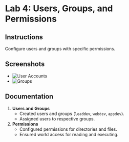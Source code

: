 
# Lab 4: Users, Groups, and Permissions

## Instructions
Configure users and groups with specific permissions.

## Screenshots
- ![User Accounts](../Screenshots/user-accounts.png)
- ![Groups](../Screenshots/groups.png)

## Documentation
1. **Users and Groups**
   - Created users and groups (`leaddev`, `webdev`, `appdev`).
   - Assigned users to respective groups.
2. **Permissions**
   - Configured permissions for directories and files.
   - Ensured world access for reading and executing.
